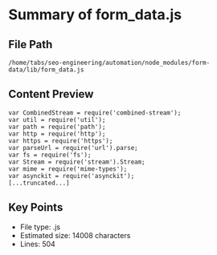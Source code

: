 # Summary of form_data.js
  
## File Path
`/home/tabs/seo-engineering/automation/node_modules/form-data/lib/form_data.js`

## Content Preview
```
var CombinedStream = require('combined-stream');
var util = require('util');
var path = require('path');
var http = require('http');
var https = require('https');
var parseUrl = require('url').parse;
var fs = require('fs');
var Stream = require('stream').Stream;
var mime = require('mime-types');
var asynckit = require('asynckit');
[...truncated...]
```

## Key Points
- File type: .js
- Estimated size: 14008 characters
- Lines: 504

